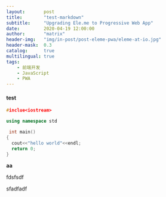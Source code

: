 ```yaml
---
layout:       post
title:        "test-markdown"
subtitle:     "Upgrading Ele.me to Progressive Web App"
date:         2020-04-19 12:00:00
author:       "matrix"
header-img:   "img/in-post/post-eleme-pwa/eleme-at-io.jpg"
header-mask:  0.3
catalog:      true
multilingual: true
tags:
    - 前端开发
    - JavaScript
    - PWA
---
```


#### test

```c++
#inclue<iostream>

using namespace std

 int main()
{
  cout<<"hello world"<<endl;
  return 0;
}
```

**aa**

fdsfsdf



sfadfadf